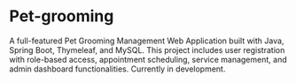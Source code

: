 # Pet-grooming
A full-featured Pet Grooming Management Web Application built with Java, Spring Boot, Thymeleaf, and MySQL. This project includes user registration with role-based access, appointment scheduling, service management, and admin dashboard functionalities. Currently in development.
